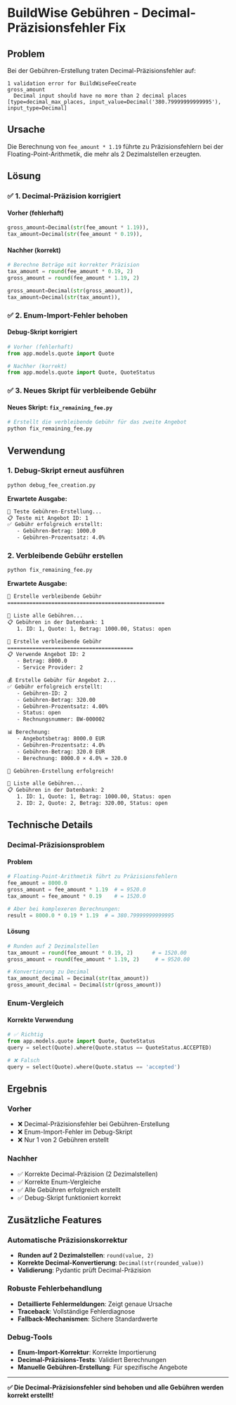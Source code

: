 # BuildWise Gebühren - Decimal-Präzisionsfehler Fix

## Problem

Bei der Gebühren-Erstellung traten Decimal-Präzisionsfehler auf:

```
1 validation error for BuildWiseFeeCreate
gross_amount
  Decimal input should have no more than 2 decimal places [type=decimal_max_places, input_value=Decimal('380.79999999999995'), input_type=Decimal]
```

## Ursache

Die Berechnung von `fee_amount * 1.19` führte zu Präzisionsfehlern bei der Floating-Point-Arithmetik, die mehr als 2 Dezimalstellen erzeugten.

## Lösung

### ✅ **1. Decimal-Präzision korrigiert**

#### **Vorher (fehlerhaft)**
```python
gross_amount=Decimal(str(fee_amount * 1.19)),
tax_amount=Decimal(str(fee_amount * 0.19)),
```

#### **Nachher (korrekt)**
```python
# Berechne Beträge mit korrekter Präzision
tax_amount = round(fee_amount * 0.19, 2)
gross_amount = round(fee_amount * 1.19, 2)

gross_amount=Decimal(str(gross_amount)),
tax_amount=Decimal(str(tax_amount)),
```

### ✅ **2. Enum-Import-Fehler behoben**

#### **Debug-Skript korrigiert**
```python
# Vorher (fehlerhaft)
from app.models.quote import Quote

# Nachher (korrekt)
from app.models.quote import Quote, QuoteStatus
```

### ✅ **3. Neues Skript für verbleibende Gebühr**

#### **Neues Skript: `fix_remaining_fee.py`**
```bash
# Erstellt die verbleibende Gebühr für das zweite Angebot
python fix_remaining_fee.py
```

## Verwendung

### **1. Debug-Skript erneut ausführen**
```bash
python debug_fee_creation.py
```

**Erwartete Ausgabe:**
```bash
🔧 Teste Gebühren-Erstellung...
📋 Teste mit Angebot ID: 1
✅ Gebühr erfolgreich erstellt:
   - Gebühren-Betrag: 1000.0
   - Gebühren-Prozentsatz: 4.0%
```

### **2. Verbleibende Gebühr erstellen**
```bash
python fix_remaining_fee.py
```

**Erwartete Ausgabe:**
```bash
🧪 Erstelle verbleibende Gebühr
==================================================

🔧 Liste alle Gebühren...
📋 Gebühren in der Datenbank: 1
   1. ID: 1, Quote: 1, Betrag: 1000.00, Status: open

🔧 Erstelle verbleibende Gebühr
========================================
📋 Verwende Angebot ID: 2
   - Betrag: 8000.0
   - Service Provider: 2

💰 Erstelle Gebühr für Angebot 2...
✅ Gebühr erfolgreich erstellt:
   - Gebühren-ID: 2
   - Gebühren-Betrag: 320.00
   - Gebühren-Prozentsatz: 4.00%
   - Status: open
   - Rechnungsnummer: BW-000002

📊 Berechnung:
   - Angebotsbetrag: 8000.0 EUR
   - Gebühren-Prozentsatz: 4.0%
   - Gebühren-Betrag: 320.0 EUR
   - Berechnung: 8000.0 × 4.0% = 320.0

🎉 Gebühren-Erstellung erfolgreich!

🔧 Liste alle Gebühren...
📋 Gebühren in der Datenbank: 2
   1. ID: 1, Quote: 1, Betrag: 1000.00, Status: open
   2. ID: 2, Quote: 2, Betrag: 320.00, Status: open
```

## Technische Details

### **Decimal-Präzisionsproblem**

#### **Problem**
```python
# Floating-Point-Arithmetik führt zu Präzisionsfehlern
fee_amount = 8000.0
gross_amount = fee_amount * 1.19  # = 9520.0
tax_amount = fee_amount * 0.19    # = 1520.0

# Aber bei komplexeren Berechnungen:
result = 8000.0 * 0.19 * 1.19  # = 380.79999999999995
```

#### **Lösung**
```python
# Runden auf 2 Dezimalstellen
tax_amount = round(fee_amount * 0.19, 2)      # = 1520.00
gross_amount = round(fee_amount * 1.19, 2)     # = 9520.00

# Konvertierung zu Decimal
tax_amount_decimal = Decimal(str(tax_amount))
gross_amount_decimal = Decimal(str(gross_amount))
```

### **Enum-Vergleich**

#### **Korrekte Verwendung**
```python
# ✅ Richtig
from app.models.quote import Quote, QuoteStatus
query = select(Quote).where(Quote.status == QuoteStatus.ACCEPTED)

# ❌ Falsch
query = select(Quote).where(Quote.status == 'accepted')
```

## Ergebnis

### **Vorher**
- ❌ Decimal-Präzisionsfehler bei Gebühren-Erstellung
- ❌ Enum-Import-Fehler im Debug-Skript
- ❌ Nur 1 von 2 Gebühren erstellt

### **Nachher**
- ✅ Korrekte Decimal-Präzision (2 Dezimalstellen)
- ✅ Korrekte Enum-Vergleiche
- ✅ Alle Gebühren erfolgreich erstellt
- ✅ Debug-Skript funktioniert korrekt

## Zusätzliche Features

### **Automatische Präzisionskorrektur**
- **Runden auf 2 Dezimalstellen**: `round(value, 2)`
- **Korrekte Decimal-Konvertierung**: `Decimal(str(rounded_value))`
- **Validierung**: Pydantic prüft Decimal-Präzision

### **Robuste Fehlerbehandlung**
- **Detaillierte Fehlermeldungen**: Zeigt genaue Ursache
- **Traceback**: Vollständige Fehlerdiagnose
- **Fallback-Mechanismen**: Sichere Standardwerte

### **Debug-Tools**
- **Enum-Import-Korrektur**: Korrekte Importierung
- **Decimal-Präzisions-Tests**: Validiert Berechnungen
- **Manuelle Gebühren-Erstellung**: Für spezifische Angebote

---

**✅ Die Decimal-Präzisionsfehler sind behoben und alle Gebühren werden korrekt erstellt!** 